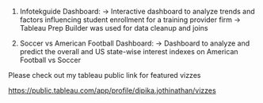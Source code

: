 1. Infotekguide Dashboard:
-> Interactive dashboard to analyze trends and factors influencing student enrollment for a training provider firm
-> Tableau Prep Builder was used for data cleanup and joins

2. Soccer vs American Football Dashboard:
-> Dashboard to analyze and predict the overall and US state-wise interest indexes on American Football vs Soccer 

Please check out my tableau public link for featured vizzes

https://public.tableau.com/app/profile/dipika.jothinathan/vizzes
